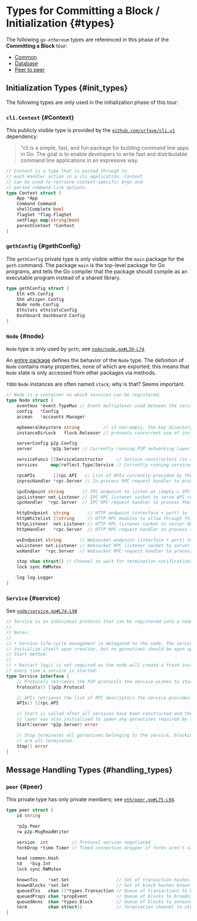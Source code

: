 # Types for Committing a Block / Initialization {#types}
The following `go-ethereum` types are referenced in this phase of the **Committing a Block** tour:

 * [Common](/Types/common.md)
 * [Database](/Types/database.md)
 * [Peer to peer](/Types/p2p.md)

## Initialization Types {#init_types}
The following types are only used in the initialization phase of this tour:

### `cli.Context` {#Context}
This publicly visible type is provided by the [`github.com/urfave/cli.v1`](hhttps://github.com/urfave/cli#cli) dependency:
> "cli is a simple, fast, and fun package for building command line apps in Go. The goal is to enable developers to write fast and distributable command line applications in an expressive way.

```go
// Context is a type that is passed through to
// each Handler action in a cli application. Context
// can be used to retrieve context-specific Args and
// parsed command-line options.
type Context struct {
    App *App
    Command Command
    shellComplete bool
    flagSet *flag.FlagSet
    setFlags map[string]bool
    parentContext *Context
}
```

### `gethConfig` {#gethConfig}
The `gethConfig` private type is only visible within the `main` package for the `geth` command. The package `main` is the top-level package for Go programs, and tells the Go compiler that the package should compile as an executable program instead of a shared library.

```go
type gethConfig struct {
    Eth eth.Config
    Shh whisper.Config
    Node node.Config
    Ethstats ethstatsConfig
    Dashboard dashboard.Config
}
```

### `Node` {#node}
`Node` type is only used by `geth`; see [`node/node.go#L39-L74`](https://github.com/ethereum/go-ethereum/blob/master/node/node.go#L39-L74).

An [entire package](https://godoc.org/github.com/ethereum/go-ethereum/node) defines the behavior of the `Node` type. The definition of `Node` contains many properties, none of which are exported; this means that `Node` state is only accessed from other packages via methods.

`TODO` `Node` instances are often named `stack`; why is that? Seems important.

```go
// Node is a container on which services can be registered.
type Node struct {
	eventmux *event.TypeMux // Event multiplexer used between the services of a stack
	config   *Config
	accman   *accounts.Manager

	ephemeralKeystore string         // if non-empty, the key directory that will be removed by Stop
	instanceDirLock   flock.Releaser // prevents concurrent use of instance directory

	serverConfig p2p.Config
	server       *p2p.Server // Currently running P2P networking layer

	serviceFuncs []ServiceConstructor     // Service constructors (in dependency order)
	services     map[reflect.Type]Service // Currently running services

	rpcAPIs       []rpc.API   // List of APIs currently provided by the node
	inprocHandler *rpc.Server // In-process RPC request handler to process the API requests

	ipcEndpoint string       // IPC endpoint to listen at (empty = IPC disabled)
	ipcListener net.Listener // IPC RPC listener socket to serve API requests
	ipcHandler  *rpc.Server  // IPC RPC request handler to process the API requests

	httpEndpoint  string       // HTTP endpoint (interface + port) to listen at (empty = HTTP disabled)
	httpWhitelist []string     // HTTP RPC modules to allow through this endpoint
	httpListener  net.Listener // HTTP RPC listener socket to server API requests
	httpHandler   *rpc.Server  // HTTP RPC request handler to process the API requests

	wsEndpoint string       // Websocket endpoint (interface + port) to listen at (empty = websocket disabled)
	wsListener net.Listener // Websocket RPC listener socket to server API requests
	wsHandler  *rpc.Server  // Websocket RPC request handler to process the API requests

	stop chan struct{} // Channel to wait for termination notifications
	lock sync.RWMutex

	log log.Logger
}
```

### `Service` {#service}
See [`node/service.go#L74-L98`](https://github.com/ethereum/go-ethereum/blob/master/node/service.go#L74-L98)

```go
// Service is an individual protocol that can be registered into a node.
//
// Notes:
//
// • Service life-cycle management is delegated to the node. The service is allowed to
// initialize itself upon creation, but no goroutines should be spun up outside of the
// Start method.
//
// • Restart logic is not required as the node will create a fresh instance
// every time a service is started.
type Service interface {
	// Protocols retrieves the P2P protocols the service wishes to start.
	Protocols() []p2p.Protocol

	// APIs retrieves the list of RPC descriptors the service provides
	APIs() []rpc.API

	// Start is called after all services have been constructed and the networking
	// layer was also initialized to spawn any goroutines required by the service.
	Start(server *p2p.Server) error

	// Stop terminates all goroutines belonging to the service, blocking until they
	// are all terminated.
	Stop() error
}
```

## Message Handling Types {#handling_types}

### `peer` {#peer}
This private type has only private members; see [`eth/peer.go#L75-L94`](https://github.com/ethereum/go-ethereum/blob/master/eth/peer.go#L75-L94).

```go
type peer struct {
    id string

    *p2p.Peer
    rw p2p.MsgReadWriter

    version  int         // Protocol version negotiated
    forkDrop *time.Timer // Timed connection dropper if forks aren't validated in time

    head common.Hash
    td   *big.Int
    lock sync.RWMutex

    knownTxs    *set.Set                  // Set of transaction hashes known to be known by this peer
    knownBlocks *set.Set                  // Set of block hashes known to be known by this peer
    queuedTxs   chan []*types.Transaction // Queue of transactions to broadcast to the peer
    queuedProps chan *propEvent           // Queue of blocks to broadcast to the peer
    queuedAnns  chan *types.Block         // Queue of blocks to announce to the peer
    term        chan struct{}             // Termination channel to stop the broadcaster
}
```
